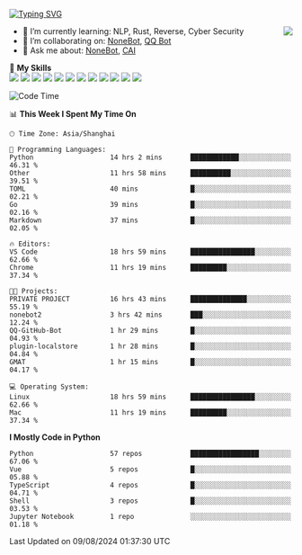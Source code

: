 [![Typing SVG](https://readme-typing-svg.herokuapp.com?size=25&duration=2500&color=8C43EA&vCenter=true&width=200&height=40&lines=Hi+there+%F0%9F%91%8B%F0%9F%8F%BB;I'm+yanyongyu)](https://git.io/typing-svg)

<a href="#">
  <img align="right" src="https://github-readme-stats.vercel.app/api?username=yanyongyu&count_private=true&show_icons=true&bg_color=15,f2f7fd,E0EAFC" />
</a>

- 🌱 I’m currently learning: NLP, Rust, Reverse, Cyber Security
- 👯 I’m collaborating on: [NoneBot](https://github.com/nonebot), [QQ Bot](https://github.com/Mrs4s/go-cqhttp)
- 💬 Ask me about: [NoneBot](https://github.com/nonebot), [CAI](https://github.com/cscs181/CAI)

🌟 **My Skills**  
![](https://img.shields.io/badge/-Python-3e74a2?style=flat-square&logo=Python&logoColor=fff)
![](https://img.shields.io/badge/-TypeScript-3178C6?style=flat-square&logo=TypeScript&logoColor=fff)
![](https://img.shields.io/badge/-Vue-4fc08d?style=flat-square&logo=Vue.js&logoColor=fff)
![](https://img.shields.io/badge/-React-2d98ce?style=flat-square&logo=React&logoColor=fff)
![](https://img.shields.io/badge/-FastAPI-009688?style=flat-square&logo=FastAPI&logoColor=fff)
![](https://img.shields.io/badge/-Linux-000000?style=flat-square&logo=Linux&logoColor=fff)
![](https://img.shields.io/badge/-Docker-2496ED?style=flat-square&logo=Docker&logoColor=fff)
![](https://img.shields.io/badge/-Kubernetes-326CE5?style=flat-square&logo=Kubernetes&logoColor=fff)
![](https://img.shields.io/badge/-GitHub%20Actions-2088FF?style=flat-square&logo=GitHubActions&logoColor=fff)
![](https://img.shields.io/badge/-PostgreSQL-4169E1?style=flat-square&logo=PostgreSQL&logoColor=fff)
![](https://img.shields.io/badge/-Redis-DC382D?style=flat-square&logo=Redis&logoColor=fff)
![](https://img.shields.io/badge/-MongoDB-47A248?style=flat-square&logo=MongoDB&logoColor=fff)

<!--START_SECTION:waka-->
![Code Time](http://img.shields.io/badge/Code%20Time-6%2C502%20hrs%2014%20mins-blue)

📊 **This Week I Spent My Time On** 

```text
🕑︎ Time Zone: Asia/Shanghai

💬 Programming Languages: 
Python                   14 hrs 2 mins       ████████████░░░░░░░░░░░░░   46.31 % 
Other                    11 hrs 58 mins      ██████████░░░░░░░░░░░░░░░   39.51 % 
TOML                     40 mins             █░░░░░░░░░░░░░░░░░░░░░░░░   02.21 % 
Go                       39 mins             █░░░░░░░░░░░░░░░░░░░░░░░░   02.16 % 
Markdown                 37 mins             █░░░░░░░░░░░░░░░░░░░░░░░░   02.05 % 

🔥 Editors: 
VS Code                  18 hrs 59 mins      ████████████████░░░░░░░░░   62.66 % 
Chrome                   11 hrs 19 mins      █████████░░░░░░░░░░░░░░░░   37.34 % 

🐱‍💻 Projects: 
PRIVATE PROJECT          16 hrs 43 mins      ██████████████░░░░░░░░░░░   55.19 % 
nonebot2                 3 hrs 42 mins       ███░░░░░░░░░░░░░░░░░░░░░░   12.24 % 
QQ-GitHub-Bot            1 hr 29 mins        █░░░░░░░░░░░░░░░░░░░░░░░░   04.93 % 
plugin-localstore        1 hr 28 mins        █░░░░░░░░░░░░░░░░░░░░░░░░   04.84 % 
GMAT                     1 hr 15 mins        █░░░░░░░░░░░░░░░░░░░░░░░░   04.17 % 

💻 Operating System: 
Linux                    18 hrs 59 mins      ████████████████░░░░░░░░░   62.66 % 
Mac                      11 hrs 19 mins      █████████░░░░░░░░░░░░░░░░   37.34 % 
```

**I Mostly Code in Python** 

```text
Python                   57 repos            █████████████████░░░░░░░░   67.06 % 
Vue                      5 repos             █░░░░░░░░░░░░░░░░░░░░░░░░   05.88 % 
TypeScript               4 repos             █░░░░░░░░░░░░░░░░░░░░░░░░   04.71 % 
Shell                    3 repos             █░░░░░░░░░░░░░░░░░░░░░░░░   03.53 % 
Jupyter Notebook         1 repo              ░░░░░░░░░░░░░░░░░░░░░░░░░   01.18 % 
```




 Last Updated on 09/08/2024 01:37:30 UTC
<!--END_SECTION:waka-->
